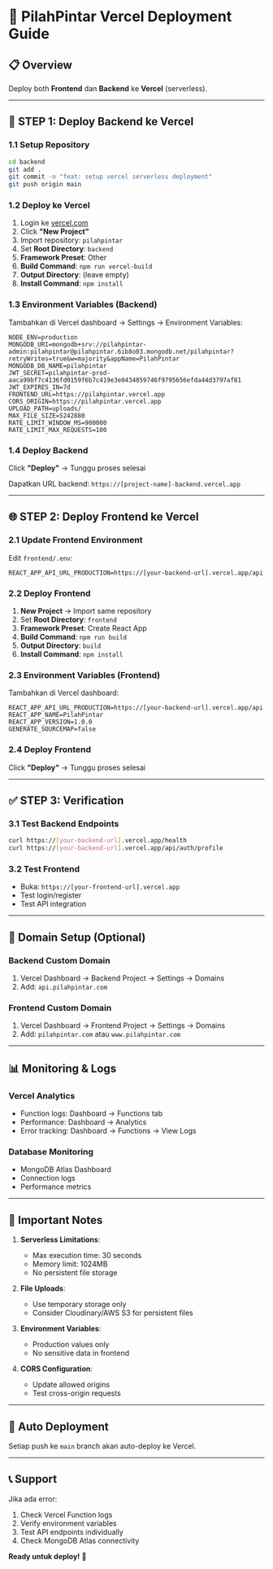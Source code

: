 # 🚀 PilahPintar Vercel Deployment Guide

## 📋 Overview

Deploy both **Frontend** dan **Backend** ke **Vercel** (serverless).

---

## 🎯 **STEP 1: Deploy Backend ke Vercel**

### 1.1 Setup Repository

```bash
cd backend
git add .
git commit -m "feat: setup vercel serverless deployment"
git push origin main
```

### 1.2 Deploy ke Vercel

1. Login ke [vercel.com](https://vercel.com)
2. Click **"New Project"**
3. Import repository: `pilahpintar`
4. Set **Root Directory**: `backend`
5. **Framework Preset**: Other
6. **Build Command**: `npm run vercel-build`
7. **Output Directory**: (leave empty)
8. **Install Command**: `npm install`

### 1.3 Environment Variables (Backend)

Tambahkan di Vercel dashboard → Settings → Environment Variables:

```env
NODE_ENV=production
MONGODB_URI=mongodb+srv://pilahpintar-admin:pilahpintar@pilahpintar.6ib8o03.mongodb.net/pilahpintar?retryWrites=true&w=majority&appName=PilahPintar
MONGODB_DB_NAME=pilahpintar
JWT_SECRET=pilahpintar-prod-aaca99bf7c4136fd0159f6b7c419e3e0434859746f9795656efda44d3797af81
JWT_EXPIRES_IN=7d
FRONTEND_URL=https://pilahpintar.vercel.app
CORS_ORIGIN=https://pilahpintar.vercel.app
UPLOAD_PATH=uploads/
MAX_FILE_SIZE=5242880
RATE_LIMIT_WINDOW_MS=900000
RATE_LIMIT_MAX_REQUESTS=100
```

### 1.4 Deploy Backend

Click **"Deploy"** → Tunggu proses selesai

Dapatkan URL backend: `https://[project-name]-backend.vercel.app`

---

## 🌐 **STEP 2: Deploy Frontend ke Vercel**

### 2.1 Update Frontend Environment

Edit `frontend/.env`:

```env
REACT_APP_API_URL_PRODUCTION=https://[your-backend-url].vercel.app/api
```

### 2.2 Deploy Frontend

1. **New Project** → Import same repository
2. Set **Root Directory**: `frontend`
3. **Framework Preset**: Create React App
4. **Build Command**: `npm run build`
5. **Output Directory**: `build`
6. **Install Command**: `npm install`

### 2.3 Environment Variables (Frontend)

Tambahkan di Vercel dashboard:

```env
REACT_APP_API_URL_PRODUCTION=https://[your-backend-url].vercel.app/api
REACT_APP_NAME=PilahPintar
REACT_APP_VERSION=1.0.0
GENERATE_SOURCEMAP=false
```

### 2.4 Deploy Frontend

Click **"Deploy"** → Tunggu proses selesai

---

## ✅ **STEP 3: Verification**

### 3.1 Test Backend Endpoints

```bash
curl https://[your-backend-url].vercel.app/health
curl https://[your-backend-url].vercel.app/api/auth/profile
```

### 3.2 Test Frontend

- Buka: `https://[your-frontend-url].vercel.app`
- Test login/register
- Test API integration

---

## 🔧 **Domain Setup (Optional)**

### Backend Custom Domain

1. Vercel Dashboard → Backend Project → Settings → Domains
2. Add: `api.pilahpintar.com`

### Frontend Custom Domain

1. Vercel Dashboard → Frontend Project → Settings → Domains
2. Add: `pilahpintar.com` atau `www.pilahpintar.com`

---

## 📊 **Monitoring & Logs**

### Vercel Analytics

- Function logs: Dashboard → Functions tab
- Performance: Dashboard → Analytics
- Error tracking: Dashboard → Functions → View Logs

### Database Monitoring

- MongoDB Atlas Dashboard
- Connection logs
- Performance metrics

---

## 🚨 **Important Notes**

1. **Serverless Limitations**:

   - Max execution time: 30 seconds
   - Memory limit: 1024MB
   - No persistent file storage

2. **File Uploads**:

   - Use temporary storage only
   - Consider Cloudinary/AWS S3 for persistent files

3. **Environment Variables**:

   - Production values only
   - No sensitive data in frontend

4. **CORS Configuration**:
   - Update allowed origins
   - Test cross-origin requests

---

## 🔄 **Auto Deployment**

Setiap push ke `main` branch akan auto-deploy ke Vercel.

---

## 📞 **Support**

Jika ada error:

1. Check Vercel Function logs
2. Verify environment variables
3. Test API endpoints individually
4. Check MongoDB Atlas connectivity

**Ready untuk deploy!** 🚀
